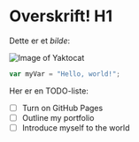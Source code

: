 # Overskrift! H1

Dette er et *bilde*:

![Image of Yaktocat](https://octodex.github.com/images/yaktocat.png)


``` javascript
var myVar = "Hello, world!";
```

Her er en TODO-liste:

- [ ] Turn on GitHub Pages
- [ ] Outline my portfolio
- [ ] Introduce myself to the world

